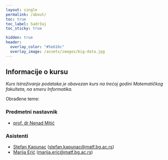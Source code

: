 ```yaml
---
layout: single
permalink: /about/
toc: true
toc_label: Sadržaj
toc_sticky: true

hidden: true
header:
  overlay_color: "#5e616c"
  overlay_image: /assets/images/big-data.jpg
---
```


## Informacije o kursu 
<i>
Kurs Istraživanje podataka je obavezan kurs na trećoj godini Matematičkog fakulteta, na smeru Informatika. 
</i>

Obrađene teme:



### Predmetni nastavnik 

* [prof. dr Nenad Mitić](http://poincare.matf.bg.ac.rs/~nenad/)


### Asistenti 

* [Stefan Kapunac](http://poincare.matf.bg.ac.rs/~stefan.kapunac) (stefan.kapunac@matf.bg.ac.rs)
* [Marija Erić](http://www.matf.bg.ac.rs/p/-marija-eric) (marija.eric@matf.bg.ac.rs)
